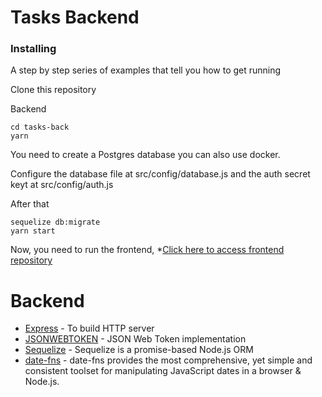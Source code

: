 # Tasks Backend


### Installing

A step by step series of examples that tell you how to get running

Clone this repository

Backend
```
cd tasks-back
yarn
```

You need to create a Postgres database you can also use docker.

Configure the database file at src/config/database.js and the auth secret keyt at src/config/auth.js

After that

```
sequelize db:migrate
yarn start
```

Now, you need to run the frontend, *[Click here to access frontend repository](https://github.com/danielruaro/tasks-front)

# Backend 
* [Express](https://expressjs.com/) - To build HTTP server
* [JSONWEBTOKEN](https://github.com/auth0/node-jsonwebtoken) - JSON Web Token implementation
* [Sequelize](https://sequelize.org/v5/) - Sequelize is a promise-based Node.js ORM
* [date-fns](https://github.com/date-fns/date-fns) - date-fns provides the most comprehensive, yet simple and consistent toolset for manipulating JavaScript dates in a browser & Node.js.
